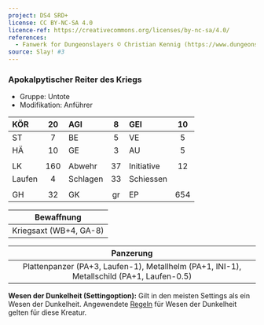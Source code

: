 ```yaml
---
project: DS4 SRD+
license: CC BY-NC-SA 4.0
licence-ref: https://creativecommons.org/licenses/by-nc-sa/4.0/
references: 
  - Fanwerk for Dungeonslayers © Christian Kennig (https://www.dungeonslayers.net/)
source: Slay! #3
---
```


### Apokalpytischer Reiter des Kriegs

- Gruppe: Untote
- Modifikation: Anführer

| KÖR    | 20  | AGI      |  8  | GEI        | 10  |
| :----- | :-: | :------- | :-: | :--------- | :-: |
| ST     |  7  | BE       |  5  | VE         |  5  |
| HÄ     | 10  | GE       |  3  | AU         |  5  |
|        |     |          |     |            |     |
| LK     | 160 | Abwehr   | 37  | Initiative | 12  |
| Laufen |  4  | Schlagen | 33  | Schiessen  |     |
|        |     |          |     |            |     |
| GH     | 32  | GK       | gr  | EP         | 654 |

|       Bewaffnung       |
| :--------------------: |
| Kriegsaxt (WB+4, GA-8) |

|                                         Panzerung                                         |
| :---------------------------------------------------------------------------------------: |
| Plattenpanzer (PA+3, Laufen-1), Metallhelm (PA+1, INI-1), Metallschild (PA+1, Laufen-0.5) |

**Wesen der Dunkelheit (Settingoption):** Gilt in den meisten Settings als ein Wesen der Dunkelheit. Angewendete [Regeln](../../grw/regeln-proben.md) für Wesen der Dunkelheit gelten für diese Kreatur.

